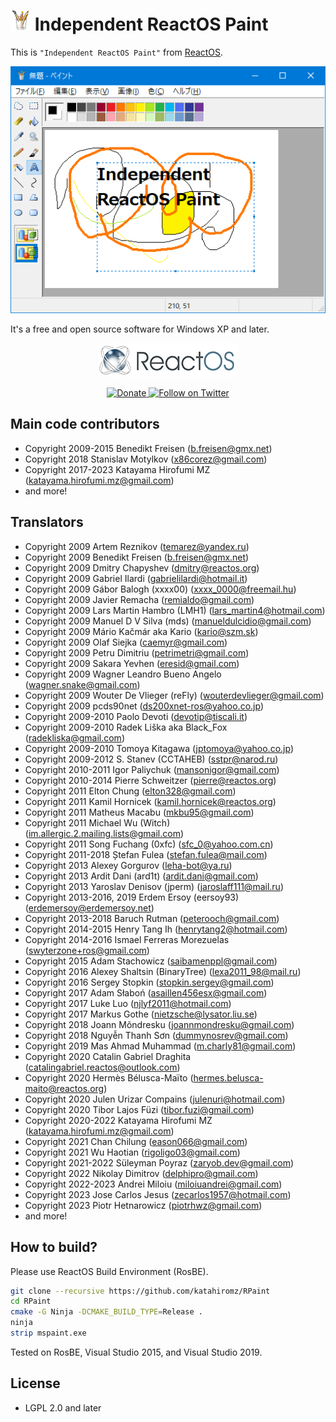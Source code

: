 # ![](image/paint-32x32.png) Independent ReactOS Paint

This is `"Independent ReactOS Paint"` from [ReactOS](https://reactos.org/).

![(The screenshot)](image/screenshot.png)

It's a free and open source software for Windows XP and later.

<p align=center>
  <a href="https://reactos.org/">
    <img alt="ReactOS" src="image/reactos-225x54.png">
  </a>
</p>

<p align=center>
  <a href="https://reactos.org/donate/">
    <img alt="Donate" src="https://img.shields.io/badge/%24-donate-E44E4A.svg">
  </a>
  <a href="https://twitter.com/reactos">
    <img alt="Follow on Twitter" src="https://img.shields.io/twitter/follow/reactos.svg?style=social&label=Follow%20%40reactos">
  </a>
</p>

## Main code contributors

- Copyright 2009-2015 Benedikt Freisen (b.freisen@gmx.net)
- Copyright 2018 Stanislav Motylkov (x86corez@gmail.com)
- Copyright 2017-2023 Katayama Hirofumi MZ (katayama.hirofumi.mz@gmail.com)
- and more!

## Translators

- Copyright 2009 Artem Reznikov (temarez@yandex.ru)
- Copyright 2009 Benedikt Freisen (b.freisen@gmx.net)
- Copyright 2009 Dmitry Chapyshev (dmitry@reactos.org)
- Copyright 2009 Gabriel Ilardi (gabrielilardi@hotmail.it)
- Copyright 2009 Gábor Balogh (xxxx00) (xxxx_0000@freemail.hu)
- Copyright 2009 Javier Remacha (remialdo@gmail.com)
- Copyright 2009 Lars Martin Hambro (LMH1) (lars_martin4@hotmail.com)
- Copyright 2009 Manuel D V Silva (mds) (manueldulcidio@gmail.com)
- Copyright 2009 Mário Kačmár aka Kario (kario@szm.sk)
- Copyright 2009 Olaf Siejka (caemyr@gmail.com)
- Copyright 2009 Petru Dimitriu (petrimetri@gmail.com)
- Copyright 2009 Sakara Yevhen (eresid@gmail.com)
- Copyright 2009 Wagner Leandro Bueno Angelo (wagner.snake@gmail.com)
- Copyright 2009 Wouter De Vlieger (reFly) (wouterdevlieger@gmail.com)
- Copyright 2009 pcds90net (ds200xnet-ros@yahoo.co.jp)
- Copyright 2009-2010 Paolo Devoti (devotip@tiscali.it)
- Copyright 2009-2010 Radek Liška aka Black_Fox (radekliska@gmail.com)
- Copyright 2009-2010 Tomoya Kitagawa (jptomoya@yahoo.co.jp)
- Copyright 2009-2012 S. Stanev (CCTAHEB) (sstpr@narod.ru)
- Copyright 2010-2011 Igor Paliychuk (mansonigor@gmail.com)
- Copyright 2010-2014 Pierre Schweitzer (pierre@reactos.org)
- Copyright 2011 Elton Chung (elton328@gmail.com)
- Copyright 2011 Kamil Hornicek (kamil.hornicek@reactos.org)
- Copyright 2011 Matheus Macabu (mkbu95@gmail.com)
- Copyright 2011 Michael Wu (Witch) (im.allergic.2.mailing.lists@gmail.com)
- Copyright 2011 Song Fuchang (0xfc) (sfc_0@yahoo.com.cn)
- Copyright 2011-2018 Ștefan Fulea (stefan.fulea@mail.com)
- Copyright 2013 Alexey Gorgurov (leha-bot@ya.ru)
- Copyright 2013 Ardit Dani (ard1t) (ardit.dani@gmail.com)
- Copyright 2013 Yaroslav Denisov (jperm) (jaroslaff111@mail.ru)
- Copyright 2013-2016, 2019 Erdem Ersoy (eersoy93) (erdemersoy@erdemersoy.net)
- Copyright 2013-2018 Baruch Rutman (peterooch@gmail.com)
- Copyright 2014-2015 Henry Tang Ih (henrytang2@hotmail.com)
- Copyright 2014-2016 Ismael Ferreras Morezuelas (swyterzone+ros@gmail.com)
- Copyright 2015 Adam Stachowicz (saibamenppl@gmail.com)
- Copyright 2016 Alexey Shaltsin (BinaryTree) (lexa2011_98@mail.ru)
- Copyright 2016 Sergey Stopkin (stopkin.sergey@gmail.com)
- Copyright 2017 Adam Słaboń (asaillen456esx@gmail.com)
- Copyright 2017 Luke Luo (njlyf2011@hotmail.com)
- Copyright 2017 Markus Gothe (nietzsche@lysator.liu.se)
- Copyright 2018 Joann Mõndresku (joannmondresku@gmail.com)
- Copyright 2018 Nguyễn Thanh Sơn (dummynosrev@gmail.com)
- Copyright 2019 Mas Ahmad Muhammad (m.charly81@gmail.com)
- Copyright 2020 Catalin Gabriel Draghita (catalingabriel.reactos@outlook.com)
- Copyright 2020 Hermès Bélusca-Maïto (hermes.belusca-maito@reactos.org)
- Copyright 2020 Julen Urizar Compains (julenuri@hotmail.com)
- Copyright 2020 Tibor Lajos Füzi (tibor.fuzi@gmail.com)
- Copyright 2020-2022 Katayama Hirofumi MZ (katayama.hirofumi.mz@gmail.com)
- Copyright 2021 Chan Chilung (eason066@gmail.com)
- Copyright 2021 Wu Haotian (rigoligo03@gmail.com)
- Copyright 2021-2022 Süleyman Poyraz (zaryob.dev@gmail.com)
- Copyright 2022 Nikolay Dimitrov (delphipro@gmail.com)
- Copyright 2022-2023 Andrei Miloiu (miloiuandrei@gmail.com)
- Copyright 2023 Jose Carlos Jesus (zecarlos1957@hotmail.com)
- Copyright 2023 Piotr Hetnarowicz (piotrhwz@gmail.com)
- and more!

## How to build?

Please use ReactOS Build Environment (RosBE).

```bash
git clone --recursive https://github.com/katahiromz/RPaint
cd RPaint
cmake -G Ninja -DCMAKE_BUILD_TYPE=Release .
ninja
strip mspaint.exe
```

Tested on RosBE, Visual Studio 2015, and Visual Studio 2019.

## License

- LGPL 2.0 and later
